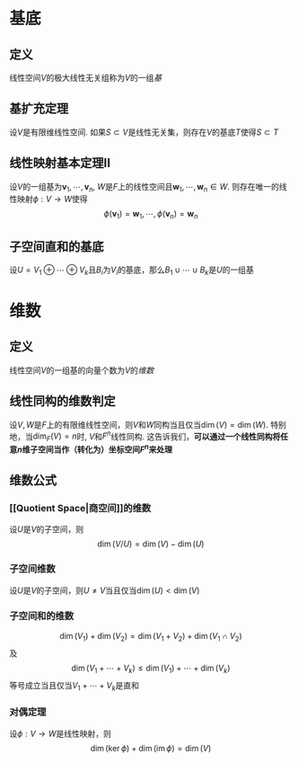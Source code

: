 # 基底

## 定义
线性空间$V$的极大线性无关组称为$V$的一组*基*

## 基扩充定理
设$V$是有限维线性空间. 如果$S\subset V$是线性无关集，则存在$V$的基底$T$使得$S \subset T$

## 线性映射基本定理II
设$V$的一组基为$\boldsymbol v_1, \cdots, \boldsymbol v_n$, $W$是$F$上的线性空间且$\boldsymbol w_1, \cdots, \boldsymbol w_n \in W$. 则存在唯一的线性映射$\phi: V \to W$使得
$$
\phi(\boldsymbol v_1) = \boldsymbol w_1 , \cdots,\phi(\boldsymbol v_n) = \boldsymbol w_n
$$
## 子空间直和的基底
设$U = V_1 \oplus \cdots \oplus V_k$且$B_i$为$V_i$的基底，那么$B_1 \cup \cdots \cup B_k$是$U$的一组基

# 维数
## 定义
线性空间$V$的一组基的向量个数为$V$的*维数*

## 线性同构的维数判定
设$V, W$是$F$上的有限维线性空间，则$V$和$W$同构当且仅当$\dim(V) = \dim(W)$. 特别地，当$\dim_F(V) = n$时, $V$和$F^n$线性同构. 这告诉我们，**可以通过一个线性同构将任意$n$维子空间当作（转化为）坐标空间$F^n$来处理**

## 维数公式
### [[Quotient Space|商空间]]的维数
设$U$是$V$的子空间，则
$$
\dim(V/ U) =\dim(V) -\dim(U)
$$
### 子空间维数
设$U$是$V$的子空间，则$U \neq V$当且仅当$\dim(U) < \dim(V)$

### 子空间和的维数
$$
\dim(V_1) + \dim(V_2) = \dim(V_1 + V_2) + \dim(V_1 \cap V_2)
$$
及
$$
\dim(V_1 + \cdots + V_k) \le \dim(V_1) + \cdots + \dim(V_k)
$$
等号成立当且仅当$V_1 + \cdots + V_k$是直和

### 对偶定理
设$\phi: V \to W$是线性映射，则
$$
\dim(\ker \phi) + \dim(\operatorname{im} \phi) = \dim(V)
$$


